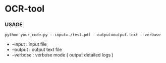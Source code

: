 # OCR-tool

### USAGE

```
python your_code.py --input=./test.pdf --output=output.text --verbose
```

* –input : input file
* –output : output text file
* –verbose : verbose mode ( output detailed logs )

